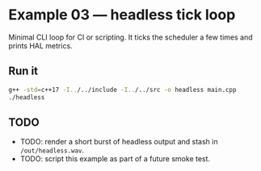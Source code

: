 # Example 03 — headless tick loop

Minimal CLI loop for CI or scripting. It ticks the scheduler a few times and
prints HAL metrics.

## Run it

```bash
g++ -std=c++17 -I../../include -I../../src -o headless main.cpp
./headless
```

## TODO

- TODO: render a short burst of headless output and stash in `/out/headless.wav`.
- TODO: script this example as part of a future smoke test.
